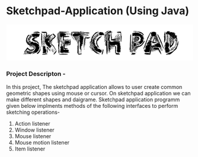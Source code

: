 
# Sketchpad-Application (Using Java)

![Standpickup logo](https://github.com/abhaymishra24/Sketchpad-Application/blob/main/Sketch-Pad.png)

### Project Descripton -

In this project, The sketchpad application allows to user create common geometric shapes using mouse or cursor. 
On sketchpad application we can make different shapes and daigrame. Sketchpad application programm given below implments
methods of the following interfaces to perform sketching operations-

1. Action listener
2. Window listener
3. Mouse listener
4. Mouse motion listener
5. Item listener


